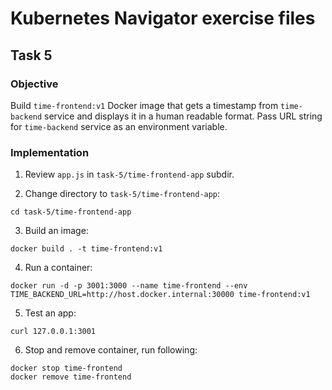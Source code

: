# Kubernetes Navigator exercise files

## Task 5

### Objective

Build `time-frontend:v1` Docker image that gets a timestamp from `time-backend` service and displays it in a human readable format. Pass URL string for `time-backend` service as an environment variable.

### Implementation

1. Review `app.js` in `task-5/time-frontend-app` subdir.

2. Change directory to `task-5/time-frontend-app`:
```
cd task-5/time-frontend-app
```

3. Build an image:
```
docker build . -t time-frontend:v1
```

4. Run a container:
```
docker run -d -p 3001:3000 --name time-frontend --env TIME_BACKEND_URL=http://host.docker.internal:30000 time-frontend:v1
```

5. Test an app:
```
curl 127.0.0.1:3001
```

6. Stop and remove container, run following:
```
docker stop time-frontend
docker remove time-frontend
```
